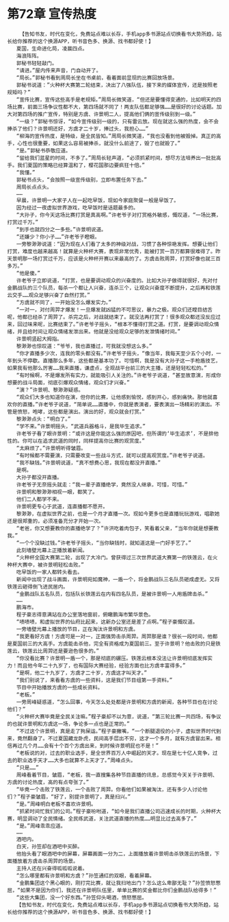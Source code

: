 # 第72章 宣传热度
        【告知书友，时代在变化，免费站点难以长存，手机app多书源站点切换看书大势所趋，站长给你推荐的这个换源APP，听书音色多、换源、找书都好使！】
       夏国，生命进化局，凌晨四点。
       海浪阵阵。
       郭秘书轻轻敲门。
       “请进。”屋内传来声音，门自动开了。
       “局长。”郭秘书看到周局长坐在书桌前，看着面前显现的比赛回放场景。
       郭秘书说道：”火种杯大赛第二轮结束，决出了八强队伍，接下来的媒体宣传，还是按照老规矩吗？”
       “宣传比赛，宣传这些高手是老规矩。”周局长微笑道，“但还是要懂得变通的，比如明天的四场比赛，前面三场争议性都不大，第四场就不同了！两支队伍都足够强……是很好的讨论话题。加大对第四场的推广宣传，特别是方虞、许景明二人，提高他们俩的宣传级别到一级。”
       “一级？”郭秘书惊讶，“如今宣传级别一级的，只有雷云放。现在就这么强的热度，会不会捧杀了他们？许景明还好，方虞才二十岁，捧过头，我担心……”
       “柳海的宣传热度，是特级，是全民皆知。”周局长微笑道，“我也没看到他被毁掉。真正的高手，心性也很重要，如果这么容易被捧杀，就没什么前途了，毁了也就毁了。”
       “是。”郭秘书恭敬应道。
       “留给我们蓝星的时间，不多了。”周局长轻声道，“必须抓紧时间，想尽方法培养出一批批高手。我们夏国的策略已经算温和了，樱花国那边要疯狂十倍。”
       “我懂。”
       郭秘书点头，“会按照一级宣传级别，立即布置任务下去。”
       周局长点点头。
       ……
       早晨，许景明一大家子人在一起吃早饭，现如今家庭聚餐一般是早饭了。
       因为经过一夜虚拟世界游戏，吃早饭时是话题最多的。
       “大孙子，你今天这场比赛打赏是真高啊。”许老爷子对打赏格外敏感，慨叹道，“一场比赛，打赏过千万。”
       “到手也就四分之一多些。”许景明说道。
       “还嫌少？你小子……”许老爷子瞪眼。
       一旁黎渺渺说道：“因为现在人们看了太多的神级对战，习惯了各种惊艳发挥。想要让他们打赏，难度也越来越高！就算是火种杯大赛，表现非常优秀，能被打赏一百万都算很难得了。昨天景明那一场打赏过千万，应该是火种杯开赛以来最高的了。方虞击败周羿，打赏好像也就三百多万。”
       “他是傻。”
       许老爷子立即说道，“打赏，也是要调动观众的兴奋度的。比如大孙子做得就很好，先对付金鹏战队的三个队员，每杀一个都让人兴奋，连杀三个，让观众兴奋度不断提升，之后再和铁莲云交手……观众足够兴奋了自然打赏。”
       “方虞就不同了，一开始没怎么爆发实力。”
       “一对一，对付周羿才爆发！一旦爆发就凶猛的不可思议，暴力之极。观众们还瞠目结舌呢，他都已经杀了周羿了。杀完之后，对战就结束了。就没法再打赏了！很多观众都还没反应过来，回过味来呢，比赛结束了。”许老爷子摇头，“根本不懂得打赏之道。打赏，是要调动观众情绪，并且给时间让观众情绪发泄出来。他就是没给观众足够的发泄情绪时间。”
       许景明竖起大拇指。
       黎渺渺也惊叹道：“爷爷，我也直播过，可我就没想这么多。”
       “你才直播多少次，连我的零头都没有。”许老爷子摇头，“像当年，我每天至少五个小时，一年到头不停歇。直播那么多年，这些都是基本功了。可惜啊，我是没有大孙子这一手枪盾技艺，如果我有他那么厉害……我来直播，谦虚点，全观战平台前三的大主播，还是轻轻松松的。”
       “有时候啊，不是爆发所有实力，就能吸引人关注的。”许老爷子说道，“甚至故意演，形成你想要的战斗局面，彻底引爆观众情绪，观众们才兴奋。”
       “演？”许景明、黎渺渺疑惑。
       “观众们大多也知道你在演，但你的比赛，让他感到愉悦，感到开心，感到痛快。那他就喜欢你的直播。”许老爷子说道，“简单说……直播中，你就是表演者，要表演出一场精彩的演出。不管是愤怒，咆哮，这些都是演出。演出的好，观众就会打赏。”
       黎渺渺点头：“明白了。”
       “学不来。”许景明摇头，“武道兵器格斗，是我毕生追求。”
       许老爷子看了眼许景明：“或许这是你能这么强的原因吧，但所谓的‘毕生追求’，不是排他性的。你可以在追求武道的同时，同样提高你比赛的观赏度。”
       “太麻烦了。”许景明听得皱眉。
       “有时候都不需要演，只需要改变一些战斗方式，就可以提高观赏度。”许老爷子说道。
       “我不缺钱。”许景明说道，“真不想费心思，我现在都没开直播。”
       是啊。
       大孙子都没开直播。
       许老爷子无奈摇头就走：“我一辈子直播绝学，竟然没人继承，可惜，可惜。”
       许景明和黎渺渺相视一眼，都笑了。
       他们二人都学不来。
       许景明更专心于武道，连直播都不愿开。
       黎渺渺，在虚拟世界之前，也是一个月才直播一次。现如今更多也是直播玩玩游戏，唱歌她还是很郑重的，必须准备充分才开始一次。
       “老爸，你又想要教你的直播绝学了？”许洪吃着肉包子，笑看着父亲，“当年你就是想要教我。”
       “一个个没缺过钱。”许老爷子摇头，“当你缺钱时，就知道这是一门好手艺了。”
       此刻墙壁光幕上正播放着新闻。
       “火种杯全国大赛第二轮，出现了大冷门。曾获得过三次世界武道大赛第一的铁莲云，在火种杯大赛中，被许景明轻松击败。”
       吃早饭的一家人都转头看去。
       新闻中出现了战斗画面，许景明宛如魔神，一盾一个，将金鹏战队三名队员砸成虚无。又将铁莲云砸得倒飞进民居内。
       “金鹏战队五名队员，包括队长铁莲云在内有四名队员，是被许景明一人用盾牌击杀。”
       ……
       鹏海市。
       程子豪志得意满站在办公室落地窗前，俯瞰鹏海市繁华景色。
       “啧啧啧，和虚拟世界的仙府比起来，这新办公室还是差了点啊。”程子豪慨叹道。
       一旁墙壁光幕上播放的节目，正在淘汰许景明和方虞。
       “我更看好方虞！方虞可是一对一，正面强势击杀周羿。周羿那是谁？很长一段时间，他都是夏国前三的大高手。方虞能击杀他，完全有资格成为夏国前三。至于许景明？他击败的只是铁莲云，铁莲云比周羿还是要逊色很多的。”
       “你没看比赛？许景明一盾一个，那是彻底的碾压。铁莲云根本没法让许景明彻底发挥实力！而且他今年二十九岁了，也有国际大赛经验，经验方面也比方虞丰富得多。”
       “是啊，他二十九岁了，方虞才二十岁，方虞这才叫天才。”
       “我们别说了，来看看方虞的一些资料，这是我们节目组第一手资料。”
       节目中开始播放方虞的一些成长资料。
       “老板。”
       一旁周峰疑惑道，“怎么回事，今天怎么处处都是许景明和方虞的新闻，各种节目也在讨论他们？”
       “火种杯大赛毕竟是全民关注嘛。”程子豪却不以为意，说道，“第三轮比赛一共四场，有争议的也就许景明和方虞这一场，争论多一点也是正常的。”
       “不过这个许景明，真是走了狗屎运。”程子豪撇嘴，“一个断腿退役的小子，虚拟世界时代到来，竟然翻身了。不过夏国藏龙卧虎，民间高手层出不穷，这才一个多月，就有方虞冒出来。相信再过几个月……会有十个百个方虞出来，到时候许景明屁也不是！”
       “老板说的对，过去的职业选手，是全世界百万人中崛起的天才。现在是七十亿人竞争，过去的职业选手天才……大多也就算不上天才了。”周峰点头。
       “只是……”
       周峰看着节目，皱眉，“老板，我一直搜集各种节目直播的讯息，总感觉今天关于许景明、方虞的讨论热度，高的有点夸张了。”
       “毕竟一个击败了铁莲云，一个击败了周羿。你看他们如果被淘汰，还有多少人讨论他们？”程子豪皱眉，“好了，别提许景明了，真是扫兴。”
       “是。”周峰明白老板不喜欢许景明。
       “抓紧时间忙我们的公司。”程子豪吩咐道，“如今是我们直播公司迅速成长的时期，火种杯大赛，明显调动了全民情绪。全民练武道，关注武道直播的热度……明显比过去高多了。”
       “是。”周峰乖乖应道。
       ……
       酒吧内。
       白天，孙笠却在酒吧中买醉。
       他抬头看了眼酒吧中的屏幕，屏幕画面一分为二，上面播放着许景明击杀铁莲云的场景，下面播放着方虞击杀周羿的场景。
       主持人还在兴奋得呱呱呱说着。
       “怎么哪里都有许景明和方虞？”孙笠通红的双眼，看着屏幕。
       “金鹏集团这个黑心眼的，刚打完比赛，就让我扫地出门？怎么这么卑鄙无耻？”孙笠愤怒憋屈，“如果不是因为你们，我还在许景明队伍里，单单比赛的奖金都比你们金鹏战队给得多！”
       “这些大集团，没一个好东西。”孙笠仰头喝酒，愤怒憋屈。
       【告知书友，时代在变化，免费站点难以长存，手机app多书源站点切换看书大势所趋，站长给你推荐的这个换源APP，听书音色多、换源、找书都好使！】